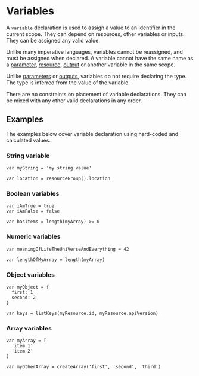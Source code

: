 # Variables
A `variable` declaration is used to assign a value to an identifier in the current scope. They can depend on resources, other variables or inputs. They can be assigned any valid value.

Unlike many imperative languages, variables cannot be reassigned, and must be assigned when declared. A variable cannot have the same name as a [parameter](./parameters.md), [resource](./resources.md), [output](./outputs.md) or another variable in the same scope.

Unlike [parameters](./parameters.md) or [outputs](./outputs.md), variables do not require declaring the type. The type is inferred from the value of the variable.

There are no constraints on placement of variable declarations. They can be mixed with any other valid declarations in any order.

## Examples
The examples below cover variable declaration using hard-coded and calculated values.

### String variable
```
var myString = 'my string value'

var location = resourceGroup().location
```

### Boolean variables
```
var iAmTrue = true
var iAmFalse = false

var hasItems = length(myArray) >= 0
```

### Numeric variables
```
var meaningOfLifeTheUniVerseAndEverything = 42

var lengthOfMyArray = length(myArray)
```

### Object variables
```
var myObject = {
  first: 1
  second: 2
}

var keys = listKeys(myResource.id, myResource.apiVersion)
```

### Array variables
```
var myArray = [
  'item 1'
  'item 2'
]

var myOtherArray = createArray('first', 'second', 'third')
```
